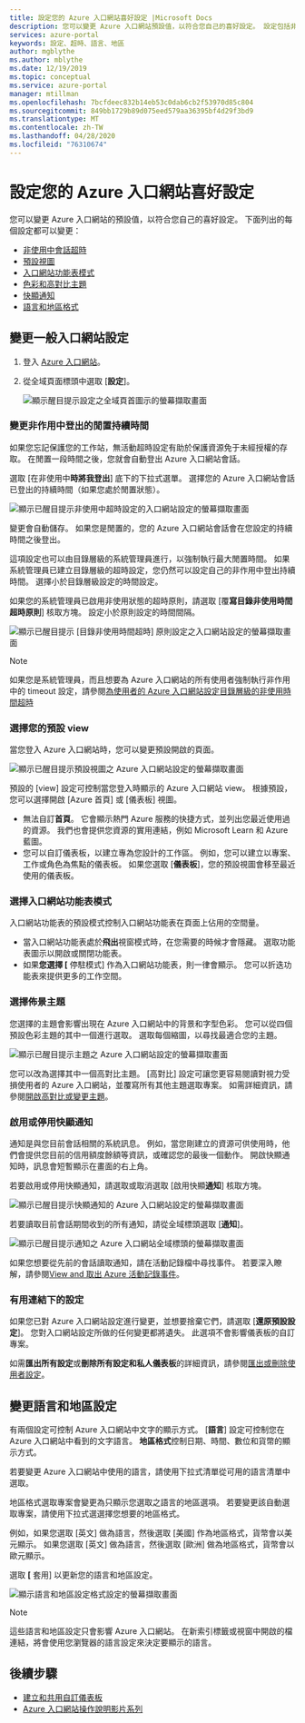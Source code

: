 ```yaml
---
title: 設定您的 Azure 入口網站喜好設定 |Microsoft Docs
description: 您可以變更 Azure 入口網站預設值，以符合您自己的喜好設定。 設定包括非使用中會話超時、預設視圖、功能表模式、對比、主題、通知，以及語言和地區格式
services: azure-portal
keywords: 設定、超時、語言、地區
author: mgblythe
ms.author: mblythe
ms.date: 12/19/2019
ms.topic: conceptual
ms.service: azure-portal
manager: mtillman
ms.openlocfilehash: 7bcfdeec832b14eb53c0dab6cb2f53970d85c804
ms.sourcegitcommit: 849bb1729b89d075eed579aa36395bf4d29f3bd9
ms.translationtype: MT
ms.contentlocale: zh-TW
ms.lasthandoff: 04/28/2020
ms.locfileid: "76310674"
---
```

# <a name="set-your-azure-portal-preferences"></a>設定您的 Azure 入口網站喜好設定

您可以變更 Azure 入口網站的預設值，以符合您自己的喜好設定。 下面列出的每個設定都可以變更：

* [非使用中會話超時](#change-the-idle-duration-for-inactive-sign-out)
* [預設視圖](#choose-your-default-view)
* [入口網站功能表模式](#choose-a-portal-menu-mode)
* [色彩和高對比主題](#choose-a-theme)
* [快顯通知](#enable-or-disable-pop-up-notifications)
* [語言和地區格式](#change-language-and-regional-settings)

## <a name="change-general-portal-settings"></a>變更一般入口網站設定

1. 登入 [Azure 入口網站](https://portal.azure.com)。
2. 從全域頁面標頭中選取 [**設定**]。

    ![顯示醒目提示設定之全域頁首圖示的螢幕擷取畫面](./media/set-preferences/header-settings.png)

### <a name="change-the-idle-duration-for-inactive-sign-out"></a>變更非作用中登出的閒置持續時間

如果您忘記保護您的工作站，無活動超時設定有助於保護資源免于未經授權的存取。 在閒置一段時間之後，您就會自動登出 Azure 入口網站會話。

選取 [在非使用中**時將我登出**] 底下的下拉式選單。 選擇您的 Azure 入口網站會話已登出的持續時間（如果您處於閒置狀態）。

   ![顯示已醒目提示非使用中超時設定的入口網站設定的螢幕擷取畫面](./media/set-preferences/inactive-signout-user.png)

變更會自動儲存。 如果您是閒置的，您的 Azure 入口網站會話會在您設定的持續時間之後登出。

這項設定也可以由目錄層級的系統管理員進行，以強制執行最大閒置時間。 如果系統管理員已建立目錄層級的超時設定，您仍然可以設定自己的非作用中登出持續時間。 選擇小於目錄層級設定的時間設定。

如果您的系統管理員已啟用非使用狀態的超時原則，請選取 [覆**寫目錄非使用時間超時原則**] 核取方塊。 設定小於原則設定的時間間隔。

   ![顯示已醒目提示 [目錄非使用時間超時] 原則設定之入口網站設定的螢幕擷取畫面](./media/set-preferences/inactive-signout-override.png)


> [!NOTE]
> 如果您是系統管理員，而且想要為 Azure 入口網站的所有使用者強制執行非作用中的 timeout 設定，請參閱[為使用者的 Azure 入口網站設定目錄層級的非使用時間超時](admin-timeout.md)
>

### <a name="choose-your-default-view"></a>選擇您的預設 view 

當您登入 Azure 入口網站時，您可以變更預設開啟的頁面。

   ![顯示已醒目提示預設視圖之 Azure 入口網站設定的螢幕擷取畫面](./media/set-preferences/default-view.png)

預設的 [view] 設定可控制當您登入時顯示的 Azure 入口網站 view。 根據預設，您可以選擇開啟 [Azure 首頁] 或 [儀表板] 視圖。

* 無法自訂**首頁**。  它會顯示熱門 Azure 服務的快捷方式，並列出您最近使用過的資源。 我們也會提供您資源的實用連結，例如 Microsoft Learn 和 Azure 藍圖。
* 您可以自訂儀表板，以建立專為您設計的工作區。 例如，您可以建立以專案、工作或角色為焦點的儀表板。 如果您選取 [**儀表板**]，您的預設視圖會移至最近使用的儀表板。

### <a name="choose-a-portal-menu-mode"></a>選擇入口網站功能表模式

入口網站功能表的預設模式控制入口網站功能表在頁面上佔用的空間量。

* 當入口網站功能表處於**飛出**視窗模式時，在您需要的時候才會隱藏。 選取功能表圖示以開啟或關閉功能表。
* 如果**您選擇 [** 停駐模式] 作為入口網站功能表，則一律會顯示。 您可以折迭功能表來提供更多的工作空間。 

### <a name="choose-a-theme"></a>選擇佈景主題

您選擇的主題會影響出現在 Azure 入口網站中的背景和字型色彩。 您可以從四個預設色彩主題的其中一個進行選取。 選取每個縮圖，以尋找最適合您的主題。

   ![顯示已醒目提示主題之 Azure 入口網站設定的螢幕擷取畫面](./media/set-preferences/theme.png)

您可以改為選擇其中一個高對比主題。 [高對比] 設定可讓您更容易閱讀對視力受損使用者的 Azure 入口網站，並覆寫所有其他主題選取專案。 如需詳細資訊，請參閱[開啟高對比或變更主題](azure-portal-change-theme-high-contrast.md)。

### <a name="enable-or-disable-pop-up-notifications"></a>啟用或停用快顯通知

通知是與您目前會話相關的系統訊息。 例如，當您剛建立的資源可供使用時，他們會提供您目前的信用額度餘額等資訊，或確認您的最後一個動作。 開啟快顯通知時，訊息會短暫顯示在畫面的右上角。 

若要啟用或停用快顯通知，請選取或取消選取 [啟用快顯**通知**] 核取方塊。

   ![顯示已醒目提示快顯通知的 Azure 入口網站設定的螢幕擷取畫面](./media/set-preferences/popup-notifications.png)

若要讀取目前會話期間收到的所有通知，請從全域標頭選取 [**通知**]。

   ![顯示已醒目提示通知之 Azure 入口網站全域標頭的螢幕擷取畫面](./media/set-preferences/read-notifications.png)

如果您想要從先前的會話讀取通知，請在活動記錄檔中尋找事件。 若要深入瞭解，請參閱[View and 取出 Azure 活動記錄事件](/azure/azure-monitor/platform/activity-log-view)。

### <a name="settings-under-useful-links"></a>有用連結下的設定

如果您已對 Azure 入口網站設定進行變更，並想要捨棄它們，請選取 [**還原預設設定**]。 您對入口網站設定所做的任何變更都將遺失。 此選項不會影響儀表板的自訂專案。

如需**匯出所有設定**或**刪除所有設定和私人儀表板**的詳細資訊，請參閱[匯出或刪除使用者設定](azure-portal-export-delete-settings.md)。

## <a name="change-language-and-regional-settings"></a>變更語言和地區設定

有兩個設定可控制 Azure 入口網站中文字的顯示方式。 [**語言**] 設定可控制您在 Azure 入口網站中看到的文字語言。 **地區格式**控制日期、時間、數位和貨幣的顯示方式。

若要變更 Azure 入口網站中使用的語言，請使用下拉式清單從可用的語言清單中選取。

地區格式選取專案會變更為只顯示您選取之語言的地區選項。 若要變更該自動選取專案，請使用下拉式選選擇您想要的地區格式。

例如，如果您選取 [英文] 做為語言，然後選取 [美國] 作為地區格式，貨幣會以美元顯示。 如果您選取 [英文] 做為語言，然後選取 [歐洲] 做為地區格式，貨幣會以歐元顯示。

選取 **[** 套用] 以更新您的語言和地區設定。

   ![顯示語言和地區設定格式設定的螢幕擷取畫面](./media/set-preferences/language.png)

>[!NOTE]
>這些語言和地區設定只會影響 Azure 入口網站。 在新索引標籤或視窗中開啟的檔連結，將會使用您瀏覽器的語言設定來決定要顯示的語言。
>

## <a name="next-steps"></a>後續步驟

* [建立和共用自訂儀表板](azure-portal-dashboards.md)
* [Azure 入口網站操作說明影片系列](azure-portal-video-series.md)
